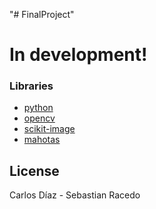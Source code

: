 "# FinalProject" 

# In development!

### Libraries
* [python]
* [opencv]
* [scikit-image]
* [mahotas]

License 
----

Carlos Díaz - Sebastian Racedo



[//]: # (These are reference links used in the body of this note and get stripped out when the markdown processor does its job. There is no need to format nicely because it shouldn't be seen. Thanks SO - http://stackoverflow.com/questions/4823468/store-comments-in-markdown-syntax)

[python]: <https://www.python.org>
[opencv]: <https://opencv.org>
[scikit-image]: <http://scikit-image.org>
[mahotas]: <http://mahotas.readthedocs.io/en/latest/>
